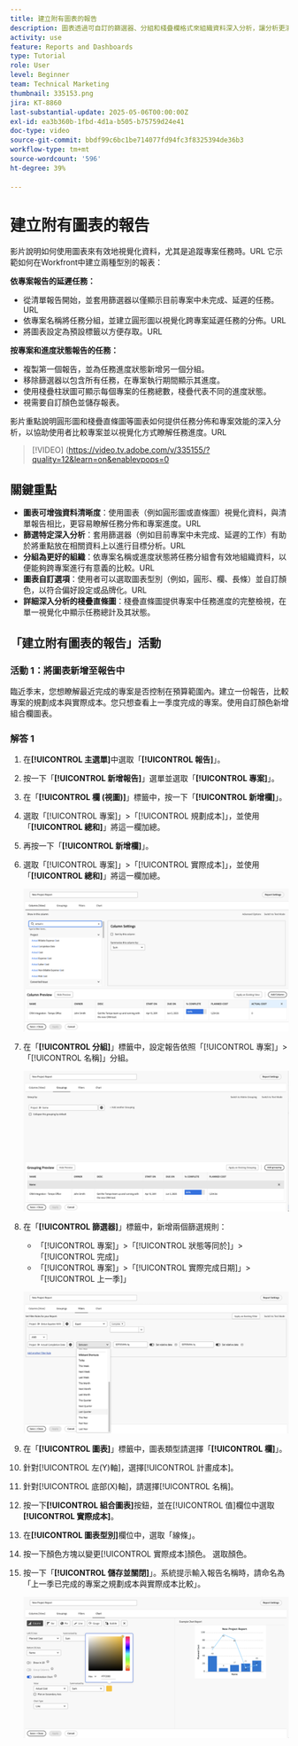 ```yaml
---
title: 建立附有圖表的報告
description: 圖表透過可自訂的篩選器、分組和棧疊欄格式來組織資料深入分析，讓分析更清晰、更易於操作，藉此增強資料視覺化。
activity: use
feature: Reports and Dashboards
type: Tutorial
role: User
level: Beginner
team: Technical Marketing
thumbnail: 335153.png
jira: KT-8860
last-substantial-update: 2025-05-06T00:00:00Z
exl-id: ea3b360b-1fbd-4d1a-b505-b75759d24e41
doc-type: video
source-git-commit: bbdf99c6bc1be714077fd94fc3f8325394de36b3
workflow-type: tm+mt
source-wordcount: '596'
ht-degree: 39%

---
```


# 建立附有圖表的報告

影片說明如何使用圖表來有效地視覺化資料，尤其是追蹤專案任務時。&#x200B;URL 它示範如何在Workfront中建立兩種型別的報表：

**依專案報告的延遲任務：**

* 從清單報告開始，並套用篩選器以僅顯示目前專案中未完成、延遲的任務。&#x200B;URL
* 依專案名稱將任務分組，並建立圓形圖以視覺化跨專案延遲任務的分佈。&#x200B;URL
* 將圖表設定為預設標籤以方便存取。&#x200B;URL

**按專案和進度狀態報告的任務：**

* 複製第一個報告，並為任務進度狀態新增另一個分組。
* 移除篩選器以包含所有任務，在專案執行期間顯示其進度。
* 使用棧疊柱狀圖可顯示每個專案的任務總數，棧疊代表不同的進度狀態。
* 視需要自訂顏色並儲存報表。

影片重點說明圓形圖和棧疊直條圖等圖表如何提供任務分佈和專案效能的深入分析，以協助使用者比較專案並以視覺化方式瞭解任務進度。&#x200B;URL

>[!VIDEO] (https://video.tv.adobe.com/v/335155/?quality=12&learn=on&enablevpops=0

## 關鍵重點

* **圖表可增強資料清晰度**：使用圖表（例如圓形圖或直條圖）視覺化資料，與清單報告相比，更容易瞭解任務分佈和專案進度。&#x200B;URL
* **篩選特定深入分析**：套用篩選器（例如目前專案中未完成、延遲的工作）有助於將重點放在相關資料上以進行目標分析。&#x200B;URL
* **分組為更好的組織**：依專案名稱或進度狀態將任務分組會有效地組織資料，以便能夠跨專案進行有意義的比較。&#x200B;URL
* **圖表自訂選項**：使用者可以選取圖表型別（例如，圓形、欄、長條）並自訂顏色，以符合偏好設定或品牌化。&#x200B;URL
* **詳細深入分析的棧疊直條圖**：棧疊直條圖提供專案中任務進度的完整檢視，在單一視覺化中顯示任務總計及其狀態。


## 「建立附有圖表的報告」活動

### 活動 1：將圖表新增至報告中

臨近季末，您想瞭解最近完成的專案是否控制在預算範圍內。建立一份報告，比較專案的規劃成本與實際成本。您只想查看上一季度完成的專案。使用自訂顏色新增組合欄圖表。

### 解答 1

1. 在&#x200B;**[!UICONTROL 主選單]**&#x200B;中選取「**[!UICONTROL 報告]**」。
1. 按一下「**[!UICONTROL 新增報告]**」選單並選取「**[!UICONTROL 專案]**」。
1. 在「**[!UICONTROL 欄 (視圖)]**」標籤中，按一下「**[!UICONTROL 新增欄]**」。
1. 選取「[!UICONTROL 專案]」>「[!UICONTROL 規劃成本]」，並使用「**[!UICONTROL 總和]**」將這一欄加總。
1. 再按一下「**[!UICONTROL 新增欄]**」。
1. 選取「[!UICONTROL 專案]」>「[!UICONTROL 實際成本]」，並使用「**[!UICONTROL 總和]**」將這一欄加總。

   ![影像顯示在報告中新增欄的畫面](assets/chart-report-columns.png)

1. 在「**[!UICONTROL 分組]**」標籤中，設定報告依照「[!UICONTROL 專案]」>「[!UICONTROL 名稱]」分組。

   ![影像顯示在報告中新增分組的畫面](assets/chart-report-groupings.png)

1. 在「**[!UICONTROL 篩選器]**」標籤中，新增兩個篩選規則：

   * 「[!UICONTROL 專案]」>「[!UICONTROL 狀態等同於]」>「[!UICONTROL 完成]」
   * 「[!UICONTROL 專案]」>「[!UICONTROL 實際完成日期]」>「[!UICONTROL 上一季]」

   ![影像顯示在報告中新增篩選器的畫面](assets/chart-report-filters.png)

1. 在「**[!UICONTROL 圖表]**」標籤中，圖表類型請選擇「**[!UICONTROL 欄]**」。
1. 針對[!UICONTROL 左(Y)軸]，選擇[!UICONTROL 計畫成本]。
1. 針對[!UICONTROL 底部(X)軸]，請選擇[!UICONTROL 名稱]。
1. 按一下&#x200B;**[!UICONTROL 組合圖表]**&#x200B;按鈕，並在[!UICONTROL 值]欄位中選取&#x200B;**[!UICONTROL 實際成本]**。
1. 在&#x200B;**[!UICONTROL 圖表型別]**&#x200B;欄位中，選取「線條」。
1. 按一下顏色方塊以變更[!UICONTROL 實際成本]顏色。 選取顏色。
1. 按一下「**[!UICONTROL 儲存並關閉]**」。系統提示輸入報告名稱時，請命名為「上一季已完成的專案之規劃成本與實際成本比較」。

   ![影像顯示將圖表新增至報告中的畫面](assets/chart-report-chart.png)
